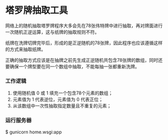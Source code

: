 # 塔罗牌抽取工具

网络上的随机抽取塔罗牌程序大多会先在78张伟特牌中进行抽取，再对牌面进行一次随机正逆运算，这与纸牌的抽取规则不符。

纸牌在洗牌切牌完毕后，形成的是正逆随机的78张牌，因此程序也应该遵循这样的方式来抽取纸牌。

正确的抽取方式应该是在抽牌之前先生成正逆随机共包含78张牌的数组，同时还要确保一个牌型要在同一个数组中抽取，不能每抽一张都重新洗牌。

### 工作逻辑

1. 使用随机值 0 或 1 填充一个包含78个元素的数组；
2. 元素值为 1 代表逆位，元素值为 0 代表正位；
3. 从该数组中一次性抽取指定数量且不重复的元素；

### 运行服务器

$ gunicorn home.wsgi:app

<!-- ### 使用方法

在程序名录中执行以下命令，默认会抽取三张塔罗牌。

```shell
$ python tarot.py
```

如果要抽取其他数量，可以修改 tarot.py 中页面最后的函数调用 get_cards() 的参数，比如修改为 get_cards(8)，会抽取8张牌。 -->